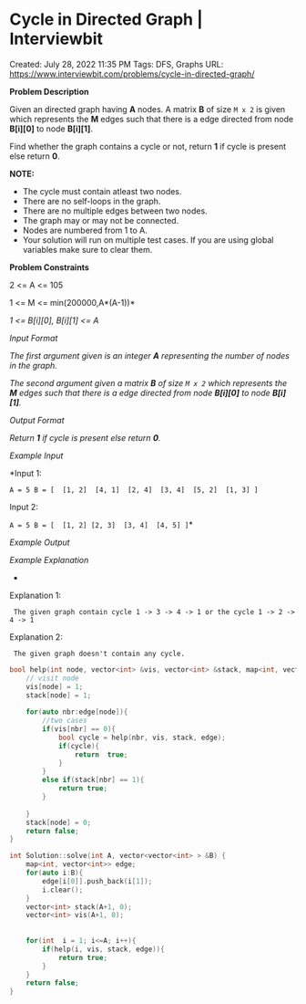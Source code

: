 # Cycle in Directed Graph | Interviewbit

Created: July 28, 2022 11:35 PM
Tags: DFS, Graphs
URL: https://www.interviewbit.com/problems/cycle-in-directed-graph/

**Problem Description**

Given an directed graph having **A** nodes. A matrix **B** of size `M x 2` is given which represents the **M** edges such that there is a edge directed from node **B[i][0]** to node **B[i][1]**.

Find whether the graph contains a cycle or not, return **1** if cycle is present else return **0**.

**NOTE:**

- The cycle must contain atleast two nodes.
- There are no self-loops in the graph.
- There are no multiple edges between two nodes.
- The graph may or may not be connected.
- Nodes are numbered from 1 to A.
- Your solution will run on multiple test cases. If you are using global variables make sure to clear them.

**Problem Constraints**

2 <= A <= 105

1 <= M <= min(200000,A*(A-1))*

*1 <= B[i][0], B[i][1] <= A*

*Input Format*

*The first argument given is an integer **A** representing the number of nodes in the graph.*

*The second argument given a matrix **B** of size `M x 2` which represents the **M** edges such that there is a edge directed from node **B[i][0]** to node **B[i][1]**.*

*Output Format*

*Return **1** if cycle is present else return **0**.*

*Example Input*

*Input 1: 

 `A = 5
 B = [  [1, 2] 
        [4, 1] 
        [2, 4] 
        [3, 4] 
        [5, 2] 
        [1, 3] ]`
 
Input 2: 

 `A = 5
 B = [  [1, 2]
        [2, 3] 
        [3, 4] 
        [4, 5] ]`*

*Example Output*

*Example Explanation*

- 

Explanation 1:

```
 The given graph contain cycle 1 -> 3 -> 4 -> 1 or the cycle 1 -> 2 -> 4 -> 1

```

Explanation 2:

```
 The given graph doesn't contain any cycle.

```

```cpp
bool help(int node, vector<int> &vis, vector<int> &stack, map<int, vector<int>> &edge){
    // visit node
    vis[node] = 1;
    stack[node] = 1;
    
    for(auto nbr:edge[node]){
        //two cases
        if(vis[nbr] == 0){
            bool cycle = help(nbr, vis, stack, edge);
            if(cycle){
                return  true;
            }
        }
        else if(stack[nbr] == 1){
            return true;
        }
        
    }  
    stack[node] = 0;
    return false;    
}

int Solution::solve(int A, vector<vector<int> > &B) {
    map<int, vector<int>> edge;
    for(auto i:B){
        edge[i[0]].push_back(i[1]);
        i.clear();
    }
    vector<int> stack(A+1, 0);
    vector<int> vis(A+1, 0);
    
    
    for(int  i = 1; i<=A; i++){
        if(help(i, vis, stack, edge)){
            return true;
        }
    }
    return false;
}
```